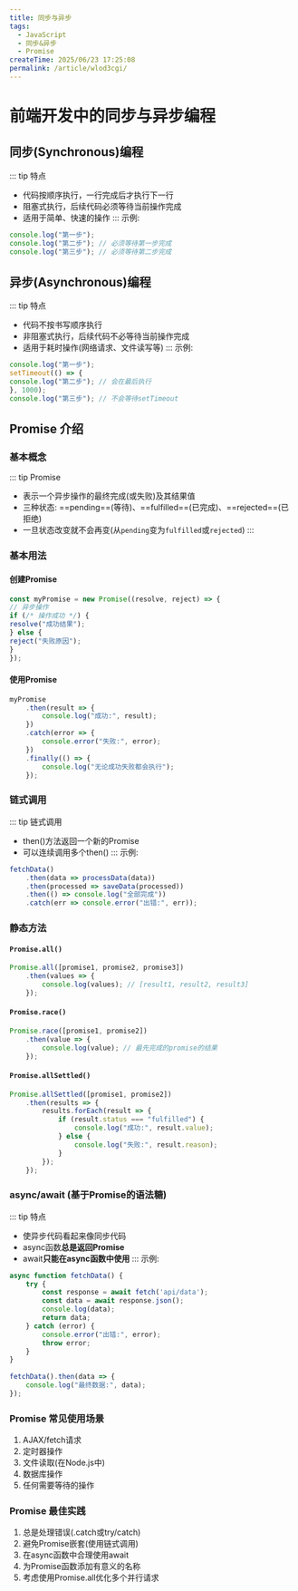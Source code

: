 ```yaml
---
title: 同步与异步
tags:
  - JavaScript
  - 同步&异步
  - Promise
createTime: 2025/06/23 17:25:08
permalink: /article/wlod3cgi/
---
```

# 前端开发中的同步与异步编程

## 同步(Synchronous)编程
::: tip 特点
- 代码按顺序执行，一行完成后才执行下一行
- 阻塞式执行，后续代码必须等待当前操作完成
- 适用于简单、快速的操作
:::
示例:
```js
console.log("第一步");
console.log("第二步"); // 必须等待第一步完成
console.log("第三步"); // 必须等待第二步完成
```

## 异步(Asynchronous)编程

::: tip 特点
- 代码不按书写顺序执行
- 非阻塞式执行，后续代码不必等待当前操作完成
- 适用于耗时操作(网络请求、文件读写等)
:::
示例:
```js
console.log("第一步");
setTimeout(() => {
console.log("第二步"); // 会在最后执行
}, 1000);
console.log("第三步"); // 不会等待setTimeout
```

## Promise 介绍

### 基本概念
::: tip Promise
- 表示一个异步操作的最终完成(或失败)及其结果值
- 三种状态: ==pending==(等待)、==fulfilled==(已完成)、==rejected==(已拒绝)
- 一旦状态改变就不会再变(从`pending`变为`fulfilled`或`rejected`)
:::
### 基本用法

#### 创建Promise
```js
const myPromise = new Promise((resolve, reject) => {
// 异步操作
if (/* 操作成功 */) {
resolve("成功结果");
} else {
reject("失败原因");
}
});
```

#### 使用Promise
```js
myPromise
    .then(result => {
        console.log("成功:", result);
    })
    .catch(error => {
        console.error("失败:", error);
    })
    .finally(() => {
        console.log("无论成功失败都会执行");
    });
```

### 链式调用
::: tip 链式调用
- then()方法返回一个新的Promise
- 可以连续调用多个then()
:::
示例:
```js
fetchData()
    .then(data => processData(data))
    .then(processed => saveData(processed))
    .then(() => console.log("全部完成"))
    .catch(err => console.error("出错:", err));
```
### 静态方法

#### `Promise.all()` <Badge text="等待所有Promise完成,如果有一个失败，立即拒绝" type="tip"/>
```js
Promise.all([promise1, promise2, promise3])
    .then(values => {
        console.log(values); // [result1, result2, result3]
    });
```

#### `Promise.race()` <Badge text="返回最先完成(无论成功失败)的Promise结果" type="warning"/>

```js
Promise.race([promise1, promise2])
    .then(value => {
        console.log(value); // 最先完成的promise的结果
    });
```

#### `Promise.allSettled()` <Badge text="等待所有Promise完成,无论成功失败" type="danger"/>

```js
Promise.allSettled([promise1, promise2])
    .then(results => {
        results.forEach(result => {
            if (result.status === "fulfilled") {
                console.log("成功:", result.value);
            } else {
                console.log("失败:", result.reason);
            }
        });
    });
```

### async/await (基于Promise的语法糖)

::: tip 特点
- 使异步代码看起来像同步代码
- async函数**总是返回Promise**
- await**只能在async函数中使用**
:::
示例:
```js
async function fetchData() {
    try {
        const response = await fetch('api/data');
        const data = await response.json();
        console.log(data);
        return data;
    } catch (error) {
        console.error("出错:", error);
        throw error;
    }
}
    
fetchData().then(data => {
    console.log("最终数据:", data);
});
```

### Promise 常见使用场景
1. AJAX/fetch请求
2. 定时器操作
3. 文件读取(在Node.js中)
4. 数据库操作
5. 任何需要等待的操作

### Promise 最佳实践
1. 总是处理错误(.catch或try/catch)
2. 避免Promise嵌套(使用链式调用)
3. 在async函数中合理使用await
4. 为Promise函数添加有意义的名称
5. 考虑使用Promise.all优化多个并行请求